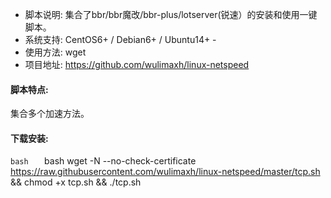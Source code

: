 
- 脚本说明: 集合了bbr/bbr魔改/bbr-plus/lotserver(锐速）的安装和使用一键脚本。	
- 系统支持: CentOS6+ / Debian6+ / Ubuntu14+	-
- 使用方法: wget
- 项目地址: https://github.com/wulimaxh/linux-netspeed


 #### 脚本特点:
集合多个加速方法。


 #### 下载安装:	
``` bash	``` bash
wget -N --no-check-certificate https://raw.githubusercontent.com/wulimaxh/linux-netspeed/master/tcp.sh && chmod +x tcp.sh && ./tcp.sh
```	```



